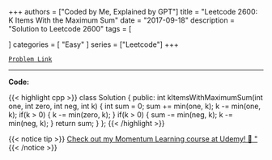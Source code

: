 
+++
authors = ["Coded by Me, Explained by GPT"]
title = "Leetcode 2600: K Items With the Maximum Sum"
date = "2017-09-18"
description = "Solution to Leetcode 2600"
tags = [
    
]
categories = [
    "Easy"
]
series = ["Leetcode"]
+++



[`Problem Link`](https://leetcode.com/problems/k-items-with-the-maximum-sum/description/)

---

**Code:**

{{< highlight cpp >}}
class Solution {
public:
    int kItemsWithMaximumSum(int one, int zero, int neg, int k) {
        int sum = 0;
        sum += min(one, k);
        k -= min(one, k);
        if(k > 0) {
            k -= min(zero, k);
        }
        if(k > 0) {
            sum -= min(neg, k);
            k -= min(neg, k);
        }
        return sum;
    }
};
{{< /highlight >}}



{{< notice tip >}}
[Check out my Momentum Learning course at Udemy! 🚀 "](https://www.udemy.com/course/blind-75-the-data-structures-and-algorithms-essentials/)
{{< /notice >}}

